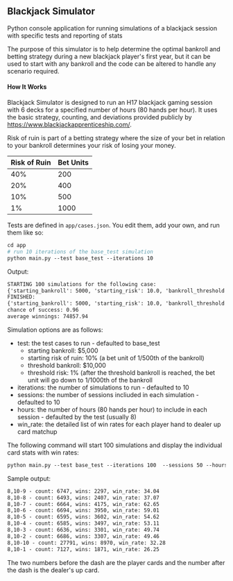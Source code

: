 ## Blackjack Simulator

Python console application for running simulations of a blackjack session with specific tests and reporting of stats

The purpose of this simulator is to help determine the optimal bankroll and betting strategy during a new blackjack player's first year, but it can be used to start with any bankroll and the code can be altered to handle any scenario required.

#### How It Works

Blackjack Simulator is designed to run an H17 blackjack gaming session with 6 decks for a specified number of hours (80 hands per hour). It uses the basic strategy, counting, and deviations provided publicly by https://www.blackjackapprenticeship.com/.

Risk of ruin is part of a betting strategy where the size of your bet in relation to your bankroll determines your risk of losing your money.

| Risk of Ruin | Bet Units |
|--------------|-----------|
| 40%          | 200       |
| 20%          | 400       |
| 10%          | 500       |
| 1%           | 1000      |

Tests are defined in `app/cases.json`. You edit them, add your own, and run them like so:

```apache
cd app
# run 10 iterations of the base_test simulation
python main.py --test base_test --iterations 10
```

Output:

```apache
STARTING 100 simulations for the following case:
{'starting_bankroll': 5000, 'starting_risk': 10.0, 'bankroll_threshold': 10000, 'threshold_risk': 1.0, 'hours_to_play': 8, 'number_of_simulations': 100}
FINISHED:
{'starting_bankroll': 5000, 'starting_risk': 10.0, 'bankroll_threshold': 10000, 'threshold_risk': 1.0, 'hours_to_play': 8, 'number_of_simulations': 100}
chance of success: 0.96
average winnings: 74857.94
```

Simulation options are as follows:

* test: the test cases to run - defaulted to base_test
  * starting bankroll: $5,000
  * starting risk of ruin: 10% (a bet unit of 1/500th of the bankroll)
  * threshold bankroll: $10,000
  * threshold risk: 1% (after the threshold bankroll is reached, the bet unit will go down to 1/1000th of the bankroll
* iterations: the number of simulations to run - defaulted to 10
* sessions: the number of sessions incliuded in each simulation - defaulted to 10
* hours: the number of hours (80 hands per hour) to include in each session - defaulted by the test (usually 8)
* win_rate: the detailed list of win rates for each player hand to dealer up card matchup

The following command will start 100 simulations and display the individual card stats with win rates:

```apache
python main.py --test base_test --iterations 100  --sessions 50 --hours 5 --win_rates yes
```

Sample output:

```apache
8,10-9 - count: 6747, wins: 2297, win_rate: 34.04
8,10-8 - count: 6493, wins: 2407, win_rate: 37.07
8,10-7 - count: 6664, wins: 4175, win_rate: 62.65
8,10-6 - count: 6694, wins: 3950, win_rate: 59.01
8,10-5 - count: 6595, wins: 3602, win_rate: 54.62
8,10-4 - count: 6585, wins: 3497, win_rate: 53.11
8,10-3 - count: 6636, wins: 3301, win_rate: 49.74
8,10-2 - count: 6686, wins: 3307, win_rate: 49.46
8,10-10 - count: 27791, wins: 8970, win_rate: 32.28
8,10-1 - count: 7127, wins: 1871, win_rate: 26.25
```

The two numbers before the dash are the player cards and the number after the dash is the dealer's up card.
